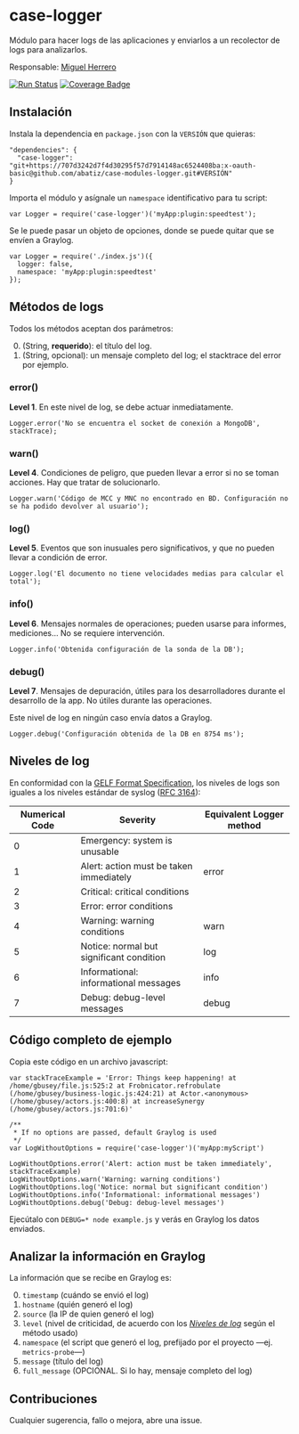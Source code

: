 # case-logger
Módulo para hacer logs de las aplicaciones y enviarlos a un recolector de logs para analizarlos.

Responsable: [Miguel Herrero](https://github.com/Miguel-Herrero)

[![Run Status](https://api.shippable.com/projects/579b43a3a8f22a0c00a44a1a/badge?branch=logger)](https://app.shippable.com/projects/579b43a3a8f22a0c00a44a1a) [![Coverage Badge](https://api.shippable.com/projects/579b43a3a8f22a0c00a44a1a/coverageBadge?branch=logger)](https://app.shippable.com/projects/579b43a3a8f22a0c00a44a1a)

## Instalación

Instala la dependencia en `package.json` con la `VERSIÓN` que quieras:

```
"dependencies": {
  "case-logger": "git+https://707d3242d7f4d30295f57d7914148ac6524408ba:x-oauth-basic@github.com/abatiz/case-modules-logger.git#VERSIÓN"
}
```

Importa el módulo y asígnale un `namespace` identificativo para tu script:

    var Logger = require('case-logger')('myApp:plugin:speedtest');
    
Se le puede pasar un objeto de opciones, donde se puede quitar que se envíen a Graylog.

```
var Logger = require('./index.js')({
  logger: false,
  namespace: 'myApp:plugin:speedtest'
});
```
    
## Métodos de logs

Todos los métodos aceptan dos parámetros:

0. (String, **requerido**): el título del log.
1. (String, opcional): un mensaje completo del log; el stacktrace del error por ejemplo.

### error()

**Level 1**. En este nivel de log, se debe actuar inmediatamente.

    Logger.error('No se encuentra el socket de conexión a MongoDB', stackTrace);
    
### warn()

**Level 4**. Condiciones de peligro, que pueden llevar a error si no se toman acciones. Hay que tratar de solucionarlo.

    Logger.warn('Código de MCC y MNC no encontrado en BD. Configuración no se ha podido devolver al usuario');
    
### log()

**Level 5**. Eventos que son inusuales pero significativos, y que no pueden llevar a condición de error.

    Logger.log('El documento no tiene velocidades medias para calcular el total');
    
### info()

**Level 6**. Mensajes normales de operaciones; pueden usarse para informes, mediciones… No se requiere intervención.

    Logger.info('Obtenida configuración de la sonda de la DB');
    
### debug()

**Level 7**. Mensajes de depuración, útiles para los desarrolladores durante el desarrollo de la app. No útiles durante las operaciones.

Este nivel de log en ningún caso envía datos a Graylog.

    Logger.debug('Configuración obtenida de la DB en 8754 ms');

## Niveles de log
En conformidad con la [GELF Format Specification](http://docs.graylog.org/en/2.0/pages/gelf.html#gelf-format-specification), los niveles de logs son iguales a los niveles estándar de syslog ([RFC 3164](http://www.ietf.org/rfc/rfc3164.txt)):

| Numerical Code | Severity                                 | Equivalent Logger method |
|----------------|------------------------------------------|--------------------------|
|        0       | Emergency: system is unusable            |                          |
|        1       | Alert: action must be taken immediately  |           error          |
|        2       | Critical: critical conditions            |                          |
|        3       | Error: error conditions                  |                          |
|        4       | Warning: warning conditions              |           warn           |
|        5       | Notice: normal but significant condition |            log           |
|        6       | Informational: informational messages    |           info           |
|        7       | Debug: debug-level messages              |           debug          |

## Código completo de ejemplo

Copia este código en un archivo javascript:

````
var stackTraceExample = 'Error: Things keep happening! at /home/gbusey/file.js:525:2 at Frobnicator.refrobulate (/home/gbusey/business-logic.js:424:21) at Actor.<anonymous> (/home/gbusey/actors.js:400:8) at increaseSynergy (/home/gbusey/actors.js:701:6)'

/**
 * If no options are passed, default Graylog is used
 */
var LogWithoutOptions = require('case-logger')('myApp:myScript')

LogWithoutOptions.error('Alert: action must be taken immediately', stackTraceExample)
LogWithoutOptions.warn('Warning: warning conditions')
LogWithoutOptions.log('Notice: normal but significant condition')
LogWithoutOptions.info('Informational: informational messages')
LogWithoutOptions.debug('Debug: debug-level messages')
````
Ejecútalo con `DEBUG=* node example.js` y verás en Graylog los datos enviados.

## Analizar la información en Graylog

La información que se recibe en Graylog es:

0. `timestamp` (cuándo se envió el log)
0. `hostname` (quién generó el log)
0. `source` (la IP de quien generó el log)
0. `level` (nivel de criticidad, de acuerdo con los [*Niveles de log*](#niveles-de-log) según el método usado)
0. `namespace` (el script que generó el log, prefijado por el proyecto —ej. `metrics-probe`—)
0. `message` (título del log)
0. `full_message` (OPCIONAL. Si lo hay, mensaje completo del log)

## Contribuciones

Cualquier sugerencia, fallo o mejora, abre una issue.
